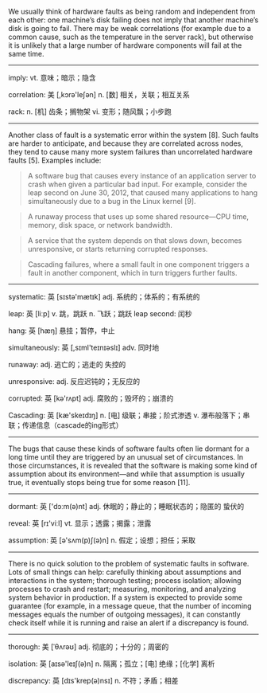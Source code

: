 We usually think of hardware faults as being random and independent from each other: one machine’s disk failing does not imply that another machine’s disk is going to fail. There may be weak correlations (for example due to a common cause, such as the temperature in the server rack), but otherwise it is unlikely that a large number of hardware components will fail at the same time.

----

imply: vt. 意味；暗示；隐含

correlation: 美 [,kɔrə'leʃən] n. [数] 相关，关联；相互关系

rack: n. [机] 齿条；搁物架 vi. 变形；随风飘；小步跑

----

Another class of fault is a systematic error within the system [8]. Such faults are harder to anticipate, and because they are correlated across nodes, they tend to cause many more system failures than uncorrelated hardware faults [5]. Examples include:

> A software bug that causes every instance of an application server to crash when given a particular bad input. For example, consider the leap second on June 30, 2012, that caused many applications to hang simultaneously due to a bug in the Linux kernel [9].

> A runaway process that uses up some shared resource—CPU time, memory, disk space, or network bandwidth.

> A service that the system depends on that slows down, becomes unresponsive, or starts returning corrupted responses.

> Cascading failures, where a small fault in one component triggers a fault in another component, which in turn triggers further faults.

----

systematic: 英 [sɪstə'mætɪk] adj. 系统的；体系的；有系统的

leap: 英 [liːp] v. 跳，跳跃 n. 飞跃；跳跃   leap second: 闰秒

hang: 英 [hæŋ] 悬挂；暂停，中止

simultaneously: 英 [,sɪml'teɪnɪəslɪ] adv. 同时地

runaway: adj. 逃亡的；逃走的 失控的

unresponsive: adj. 反应迟钝的；无反应的

corrupted: 英 [kə'rʌpt] adj. 腐败的；毁坏的；崩溃的

Cascading: 英 [kæ'skeɪdɪŋ] n. [电] 级联；串接；阶式渗透 v. 瀑布般落下；串联；传递信息（cascade的ing形式）

----

The bugs that cause these kinds of software faults often lie dormant for a long time until they are triggered by an unusual set of circumstances. In those circumstances, it is revealed that the software is making some kind of assumption about its environment—and while that assumption is usually true, it eventually stops being true for some reason [11].

----

dormant: 英 ['dɔːm(ə)nt] adj. 休眠的；静止的；睡眠状态的；隐匿的 蛰伏的

reveal: 英 [rɪ'viːl] vt. 显示；透露；揭露；泄露 

assumption: 英 [ə'sʌm(p)ʃ(ə)n] n. 假定；设想；担任；采取

----

There is no quick solution to the problem of systematic faults in software. Lots of small things can help: carefully thinking about assumptions and interactions in the system; thorough testing; process isolation; allowing processes to crash and restart; measuring, monitoring, and analyzing system behavior in production. If a system is expected to provide some guarantee (for example, in a message queue, that the number of incoming messages equals the number of outgoing messages), it can constantly check itself while it is running and raise an alert if a discrepancy is found.

----

thorough: 美 [ˈθʌrəʊ] adj. 彻底的；十分的；周密的

isolation: 英 [aɪsə'leɪʃ(ə)n] n. 隔离；孤立；[电] 绝缘；[化学] 离析

discrepancy: 英 [dɪs'krep(ə)nsɪ] n. 不符；矛盾；相差

